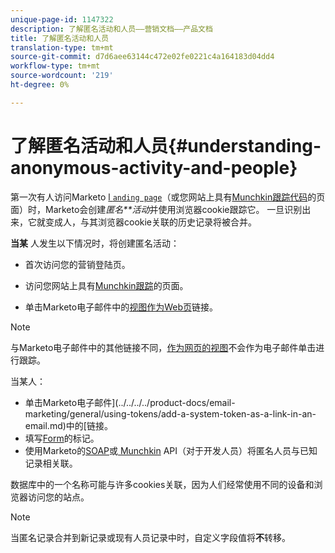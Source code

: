 ```yaml
---
unique-page-id: 1147322
description: 了解匿名活动和人员——营销文档——产品文档
title: 了解匿名活动和人员
translation-type: tm+mt
source-git-commit: d7d6aee63144c472e02fe0221c4a164183d04dd4
workflow-type: tm+mt
source-wordcount: '219'
ht-degree: 0%

---
```



# 了解匿名活动和人员{#understanding-anonymous-activity-and-people}

第一次有人访问Marketo [l `anding page`](http://docs.marketo.com/display/DOCS/Personalizing+Landing+Pages)（或您网站上具有[Munchkin跟踪代码](../../../../product-docs/administration/additional-integrations/add-munchkin-tracking-code-to-your-website.md)的页面）时，Marketo会创建*匿名**活动*&#x200B;并使用浏览器cookie跟踪它。 一旦识别出来，它就变成人，与其浏览器cookie关联的历史记录将被合并。

**当某** 人发生以下情况时，将创建匿名活动：

* 首次访问您的营销登陆页。

* 访问您网站上具有[Munchkin跟踪](../../../../product-docs/administration/additional-integrations/add-munchkin-tracking-code-to-your-website.md)的页面。

* 单击Marketo电子邮件中的[视图作为Web页](../../../../product-docs/email-marketing/general/functions-in-the-editor/add-a-view-as-web-page-link-to-an-email.md)链接。

>[!NOTE]
>
>与Marketo电子邮件中的其他链接不同，[作为网页的视图](../../../../product-docs/email-marketing/general/functions-in-the-editor/add-a-view-as-web-page-link-to-an-email.md)不会作为电子邮件单击进行跟踪。

当某人：

* 单击Marketo电子邮件](../../../../product-docs/email-marketing/general/using-tokens/add-a-system-token-as-a-link-in-an-email.md)中的[链接。
* 填写[Form](../../../../product-docs/demand-generation/forms/form-actions/embed-a-form-on-your-website.md)的标记。
* 使用Marketo的[SOAP](http://docs.marketo.com/pages/viewpage.action?pageid=7509846)或[ Munchkin](../../../../product-docs/administration/additional-integrations/add-munchkin-tracking-code-to-your-website.md) API（对于开发人员）将匿名人员与已知记录相关联。

数据库中的一个名称可能与许多cookies关联，因为人们经常使用不同的设备和浏览器访问您的站点。

>[!NOTE]
>
>当匿名记录合并到新记录或现有人员记录中时，自定义字段值将&#x200B;**不**&#x200B;转移。

